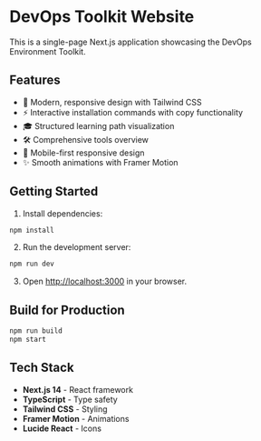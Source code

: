 # DevOps Toolkit Website

This is a single-page Next.js application showcasing the DevOps Environment Toolkit.

## Features

- 🚀 Modern, responsive design with Tailwind CSS
- ⚡ Interactive installation commands with copy functionality
- 🎓 Structured learning path visualization
- 🛠️ Comprehensive tools overview
- 📱 Mobile-first responsive design
- ✨ Smooth animations with Framer Motion

## Getting Started

1. Install dependencies:
```bash
npm install
```

2. Run the development server:
```bash
npm run dev
```

3. Open [http://localhost:3000](http://localhost:3000) in your browser.

## Build for Production

```bash
npm run build
npm start
```

## Tech Stack

- **Next.js 14** - React framework
- **TypeScript** - Type safety
- **Tailwind CSS** - Styling
- **Framer Motion** - Animations
- **Lucide React** - Icons
